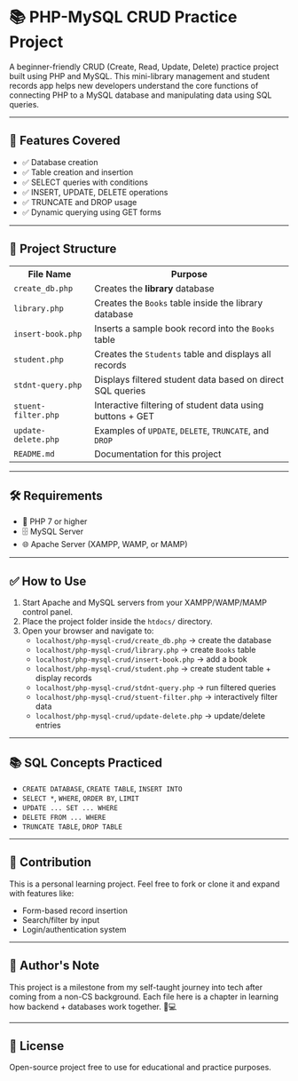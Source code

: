 

  <h1>📚 PHP-MySQL CRUD Practice Project</h1>

  <p>A beginner-friendly CRUD (Create, Read, Update, Delete) practice project built using PHP and MySQL. This mini-library management and student records app helps new developers understand the core functions of connecting PHP to a MySQL database and manipulating data using SQL queries.</p>

  <hr>

  <h2>🚀 Features Covered</h2>
  <ul>
    <li>✅ Database creation</li>
    <li>✅ Table creation and insertion</li>
    <li>✅ SELECT queries with conditions</li>
    <li>✅ INSERT, UPDATE, DELETE operations</li>
    <li>✅ TRUNCATE and DROP usage</li>
    <li>✅ Dynamic querying using GET forms</li>
  </ul>

  <hr>

  <h2>📁 Project Structure</h2>
  <table>
    <tr>
      <th>File Name</th>
      <th>Purpose</th>
    </tr>
    <tr>
      <td><code>create_db.php</code></td>
      <td>Creates the <strong>library</strong> database</td>
    </tr>
    <tr>
      <td><code>library.php</code></td>
      <td>Creates the <code>Books</code> table inside the library database</td>
    </tr>
    <tr>
      <td><code>insert-book.php</code></td>
      <td>Inserts a sample book record into the <code>Books</code> table</td>
    </tr>
    <tr>
      <td><code>student.php</code></td>
      <td>Creates the <code>Students</code> table and displays all records</td>
    </tr>
    <tr>
      <td><code>stdnt-query.php</code></td>
      <td>Displays filtered student data based on direct SQL queries</td>
    </tr>
    <tr>
      <td><code>stuent-filter.php</code></td>
      <td>Interactive filtering of student data using buttons + GET</td>
    </tr>
    <tr>
      <td><code>update-delete.php</code></td>
      <td>Examples of <code>UPDATE</code>, <code>DELETE</code>, <code>TRUNCATE</code>, and <code>DROP</code></td>
    </tr>
    <tr>
      <td><code>README.md</code></td>
      <td>Documentation for this project</td>
    </tr>
  </table>

  <hr>

  <h2>🛠 Requirements</h2>
  <ul>
    <li>🐘 PHP 7 or higher</li>
    <li>🗄️ MySQL Server</li>
    <li>🌐 Apache Server (XAMPP, WAMP, or MAMP)</li>
  </ul>

  <hr>

  <h2>✅ How to Use</h2>
  <ol>
    <li>Start Apache and MySQL servers from your XAMPP/WAMP/MAMP control panel.</li>
    <li>Place the project folder inside the <code>htdocs/</code> directory.</li>
    <li>Open your browser and navigate to:
      <ul>
        <li><code>localhost/php-mysql-crud/create_db.php</code> → create the database</li>
        <li><code>localhost/php-mysql-crud/library.php</code> → create <code>Books</code> table</li>
        <li><code>localhost/php-mysql-crud/insert-book.php</code> → add a book</li>
        <li><code>localhost/php-mysql-crud/student.php</code> → create student table + display records</li>
        <li><code>localhost/php-mysql-crud/stdnt-query.php</code> → run filtered queries</li>
        <li><code>localhost/php-mysql-crud/stuent-filter.php</code> → interactively filter data</li>
        <li><code>localhost/php-mysql-crud/update-delete.php</code> → update/delete entries</li>
      </ul>
    </li>
  </ol>

  <hr>

  <h2>📚 SQL Concepts Practiced</h2>
  <ul>
    <li><code>CREATE DATABASE</code>, <code>CREATE TABLE</code>, <code>INSERT INTO</code></li>
    <li><code>SELECT *</code>, <code>WHERE</code>, <code>ORDER BY</code>, <code>LIMIT</code></li>
    <li><code>UPDATE ... SET ... WHERE</code></li>
    <li><code>DELETE FROM ... WHERE</code></li>
    <li><code>TRUNCATE TABLE</code>, <code>DROP TABLE</code></li>
  </ul>

  <hr>

  <h2>🤝 Contribution</h2>
  <p>This is a personal learning project. Feel free to fork or clone it and expand with features like:</p>
  <ul>
    <li>Form-based record insertion</li>
    <li>Search/filter by input</li>
    <li>Login/authentication system</li>
  </ul>

  <hr>

  <h2>🧠 Author's Note</h2>
  <p>This project is a milestone from my self-taught journey into tech after coming from a non-CS background. Each file here is a chapter in learning how backend + databases work together. 💪💻</p>

  <hr>

  <h2>📝 License</h2>
  <p>Open-source project free to use for educational and practice purposes.</p>
